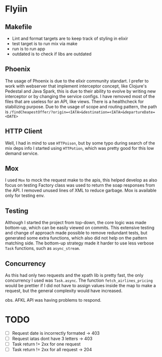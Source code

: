 # Flyiin

## Makefile
- Lint and format targets are to keep track of styling in elixir
- test target is to run mix via make
- run is to run app
- outdated is to check if libs are outdated

## Phoenix
The usage of Phoenix is due to the elixir community standart. I prefer to work with webserver that implement interceptor concept, like Clojure's Pedestal and Java Spark, this is due to their  ability to evolve by writing new interceptor or by changing the service configs. I have removed most of the files that are useless for an API, like views. There is a healthcheck for stabilizing purpose. Due to the usage of scope and routing pattern, the path is `/findCheapestOffer/?origin=<IATA>&destination=<IATA>&departureDate=<DATE>`

## HTTP Client
Well, I had in mind to use `HTTPoison`, but by some typo during search of the mix deps info I started using `HTTPotion`, which was pretty good for this low demand service.

## Mox
I used `Mox` to mock the request make to the apis, this helped develop as also focus on testing
Factory class was used to return the soap responses from the API. I removed unused lines of XML to reduce garbage.
Mox is available only for testing env.

## Testing
Although I started the project from top-down, the core logic was made bottom-up, which can be easily viewed on commits. This extensive testing and change of approach made possible to remove redundant tests, but generated some extra functions, which also did not help on the pattern matching side. The bottom-up strategy made it harder to use less verbose `Task` functions, such as `async_stream`.

## Concurrency
As this had only two requests and the xpath lib is pretty fast, the only concurrency I used was `Task.async`. The function `fetch_airlines_pricing` would be prettier if I did not have to assign values inside the map to make a request, but the general complexity would have increased.

obs. AFKL API was having problems to respond.

# TODO
- [ ] Request date is incorrectly formated -> 403
- [ ] Request iatas dont have 3 letters -> 403
- [ ] Task return != 2xx for one request
- [ ] Task return != 2xx for all request -> 204